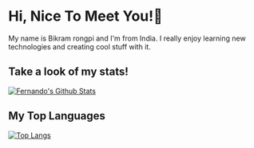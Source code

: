 # Hi, Nice To Meet You!🦾

My name is Bikram rongpi and I'm from India. I really enjoy learning new technologies and creating cool stuff with it.

## Take a look of my stats!

[![Fernando's Github Stats](https://github-readme-stats.vercel.app/api?username=bikrambox&show_icons=true)](https://github.com/bikrambox/github-readme-stats)

## My Top Languages

[![Top Langs](https://github-readme-stats.vercel.app/api/top-langs/?username=bikrambox)](https://github.com/bikrambox/github-readme-stats)
